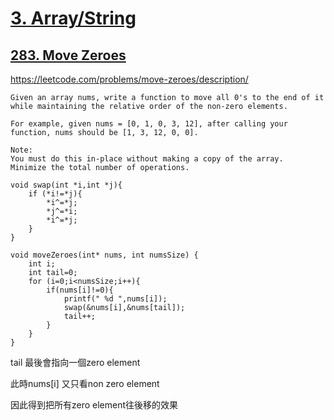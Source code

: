 # [3. Array/String](/arraystring.md)

## [283. Move Zeroes](https://leetcode.com/problems/move-zeroes/)

https://leetcode.com/problems/move-zeroes/description/

    Given an array nums, write a function to move all 0's to the end of it while maintaining the relative order of the non-zero elements.
    
    For example, given nums = [0, 1, 0, 3, 12], after calling your function, nums should be [1, 3, 12, 0, 0].
    
    Note:
    You must do this in-place without making a copy of the array.
    Minimize the total number of operations.

```
void swap(int *i,int *j){
    if (*i!=*j){
        *i^=*j;
        *j^=*i;
        *i^=*j;
    }
}

void moveZeroes(int* nums, int numsSize) {
    int i;
    int tail=0;
    for (i=0;i<numsSize;i++){
        if(nums[i]!=0){
            printf(" %d ",nums[i]);
            swap(&nums[i],&nums[tail]);
            tail++;
        }
    }
}
```

tail 最後會指向一個zero element

此時nums[i] 又只看non zero element

因此得到把所有zero element往後移的效果

